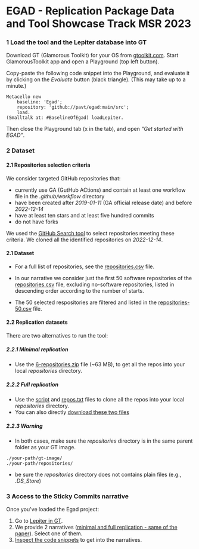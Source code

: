 # EGAD - Replication Package Data and Tool Showcase Track MSR 2023

### 1 Load the tool and the Lepiter database into GT

Download GT (Glamorous Toolkit) for your OS from [gtoolkit.com](https://gtoolkit.com).
Start GlamorousToolkit app and open a Playground (top left button).

Copy-paste the following code snippet into the Playground, and evaluate it by clicking on the *Evaluate* button (black triangle).
(This may take up to a minute.)

```
Metacello new
	baseline: 'Egad';
	repository: 'github://pavt/egad:main/src';
	load.
(Smalltalk at: #BaselineOfEgad) loadLepiter.
```

Then close the Playground tab (x in the tab), and open *“Get started with EGAD”*.

### 2 Dataset

#### 2.1 Repositories selection criteria

We consider targeted GitHub repositories that: 
- currently use GA (GutHub ACtions) and contain at least one workflow file in the *.github/workflow* directory
- have been created  after *2019-01-11* (GA official release date)  and before *2022-12-14*
- have at least ten stars and at least five hundred commits
- do not have forks

We used the [GitHub Search tool](https://seart-ghs.si.usi.ch/) to select repositories meeting these criteria. 
We cloned all the identified repositories on *2022-12-14*. 

#### 2.1 Dataset

- For a full list of repositories, see the [repositories.csv](https://github.com/pavt/egad/blob/main/dataset/repositories.csv) file.

- In our narrative we consider just the first 50 software repositories of the [repositories.csv](https://github.com/pavt/egad/blob/main/dataset/repositories.csv) file, excluding no-software repositories, listed in descending order according to the number of starts. 

- The 50 selected respositories are filtered and listed in the [repositories-50.csv](https://github.com/pavt/egad/blob/main/dataset/repositories-50.csv) file.

#### 2.2 Replication datasets

There are two alternatives to run the tool:

##### 2.2.1 Minimal replication

- Use the [6-repositories.zip](https://github.com/pavt/egad/blob/main/dataset/6-repositories.zip) file (~63 MB), to get all the repos into your local *repositories* directory.

##### 2.2.2 Full replication

- Use the [script](https://github.com/pavt/egad/blob/main/dataset/script/clone_all.sh) and [repos.txt](https://github.com/pavt/egad/blob/main/dataset/script/repos.txt) files to clone all the repos into your local *repositories* directory.
- You can also directly [download these two files](https://github.com/pavt/egad/raw/main/dataset/script.zip)

##### 2.2.3 Warning

- In both cases, make sure the *repositories* directory is in the same parent folder as your GT image.
```
./your-path/gt-image/
./your-path/repositories/
```
- be sure the *repositories* directory does not contains plain files (e.g., *.DS_Store*)

### 3 Access to the Sticky Commits narrative

Once you've loaded the Egad project: 

1. Go to [Lepiter in GT](https://github.com/pavt/egad/blob/main/images/lepiter.png).
2. We provide 2 narratives ([minimal and full replication - same of the paper](https://github.com/pavt/egad/blob/main/images/narratives.png)). Select one of them. 
3. [Inspect the code snippets](https://github.com/pavt/egad/blob/main/images/code.png) to get into the narratives.

